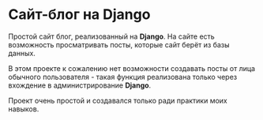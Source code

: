 # Сайт-блог на Django

Простой сайт блог, реализованный на **Django**. 
На сайте есть возможность просматривать посты,
которые сайт берёт из базы данных.

В этом проекте к сожалению нет возможности создавать посты
от лица обычного пользователя - такая функция реализована
только через вхождение в администрирование **Django**.

Проект очень простой и создавался только ради практики моих навыков.

